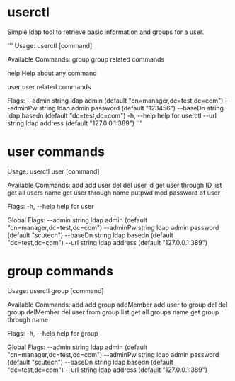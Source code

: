 # userctl
Simple ldap tool to retrieve basic information and groups for a user.

'''
Usage:
  userctl [command]
  
Available Commands:
  group       group related commands
  
  help        Help about any command
  
  user        user related commands

Flags:
      --admin string     ldap admin (default "cn=manager,dc=test,dc=com")
      --adminPw string   ldap admin password (default "123456")
      --baseDn string    ldap basedn (default "dc=test,dc=com")
  -h, --help             help for userctl
      --url string       ldap address (default "127.0.0.1:389")
'''

# user commands

Usage:
  userctl user [command]

Available Commands:
  add         add user
  del         del user
  id          get user through ID
  list        get all users
  name        get user through name
  putpwd      mod password of user

Flags:
  -h, --help   help for user

Global Flags:
      --admin string     ldap admin (default "cn=manager,dc=test,dc=com")
      --adminPw string   ldap admin password (default "scutech")
      --baseDn string    ldap basedn (default "dc=test,dc=com")
      --url string       ldap address (default "127.0.0.1:389")

# group commands

Usage:
  userctl group [command]

Available Commands:
  add         add group
  addMember   add user to group
  del         del group
  delMember   del user from group
  list        get all groups
  name        get group through name

Flags:
  -h, --help   help for group

Global Flags:
      --admin string     ldap admin (default "cn=manager,dc=test,dc=com")
      --adminPw string   ldap admin password (default "scutech")
      --baseDn string    ldap basedn (default "dc=test,dc=com")
      --url string       ldap address (default "127.0.0.1:389")
